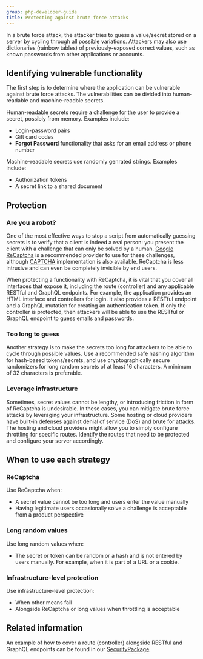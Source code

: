 ```yaml
---
group: php-developer-guide
title: Protecting against brute force attacks
---
```


In a brute force attack, the attacker tries to guess a value/secret stored on a server by cycling through
all possible variations. Attackers may also use dictionaries (rainbow tables) of previously-exposed correct values,
such as known passwords from other applications or accounts.

## Identifying vulnerable functionality

The first step is to determine where the application can be vulnerable against brute force attacks. The vulnerabilities
can be divided into human-readable and machine-readble secrets.

Human-readable secrets require a challenge for the user to provide a secret, possibly from memory. Examples include:

*  Login-password pairs
*  Gift card codes
*  **Forgot Password** functionality that asks for an email address or phone number

Machine-readable secrets use randomly genrated strings. Examples include:

*  Authorization tokens
*  A secret link to a shared document

## Protection

### Are you a robot?

One of the most effective ways to stop a script from automatically guessing secrets is to verify that a client is
indeed a real person: you present the client with a challenge that can only be solved by a human.
[Google ReCaptcha](https://docs.magento.com/user-guide/stores/security-google-recaptcha.html) is a recommended provider
to use for these challenges, although [CAPTCHA](https://docs.magento.com/user-guide/stores/security-captcha.html) implementation
is also available. ReCaptcha is less intrusive and can even be completely invisible by end users.

When protecting a functionality with ReCaptcha, it is vital that you cover all interfaces that expose
it, including the route (controller) and any applicable RESTful and GraphQL endpoints. For example, the application provides an
HTML interface and controllers for login. It also provides a RESTful endpoint and a GraphQL mutation for
creating an authentication token. If only the controller is protected, then attackers will be able to use the RESTful
or GraphQL endpoint to guess emails and passwords.

### Too long to guess

Another strategy is to make the secrets too long for attackers to be able to cycle through possible values. Use
a recommended safe hashing algorithm for hash-based tokens/secrets, and use cryptographically secure randomizers for
long random secrets of at least 16 characters. A minimum of 32 characters is preferable.

### Leverage infrastructure

Sometimes, secret values cannot be lengthy, or introducing friction in form of ReCaptcha is undesirable. In these cases,
you can mitigate brute force attacks by leveraging your infrastructure. Some hosting or cloud providers have built-in
defenses against denial of service (DoS) and brute for attacks. The hosting and cloud providers might allow you to simply
configure throttling for specific routes. Identify the routes that need to be protected and configure your server accordingly.

## When to use each strategy

### ReCaptcha

Use ReCaptcha when:

*  A secret value cannot be too long and users enter the value manually
*  Having legitimate users occasionally solve a challenge is acceptable from a product perspective

### Long random values

Use long random values when:

*  The secret or token can be random or a hash and is not entered by users manually. For example, when it is part of a URL or a cookie.

### Infrastructure-level protection

Use infrastructure-level protection:

*  When other means fail
*  Alongside ReCaptcha or long values when throttling is acceptable

## Related information

An example of how to cover a route (controller) alongside RESTful and GraphQL endpoints can be found in our
[SecurityPackage](https://github.com/magento/security-package/tree/develop/ReCaptchaCustomer).
